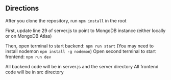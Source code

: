 
## Directions

After you clone the repository, run `npm install` in the root

First, update line 29 of server.js to point to MongoDB instance (either locally or on MongoDB Atlas)

Then, open terminal to start backend: `npm run start`
(You may need to install nodemon `npm install -g nodemon`)
Open second terminal to start frontend: `npm run dev`

All backend code will be in server.js and the server directory
All frontend code will be in src directory
